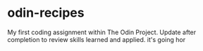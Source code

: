 # odin-recipes
My first coding assignment within The Odin Project. Update after completion to review skills learned and applied. it's going hor